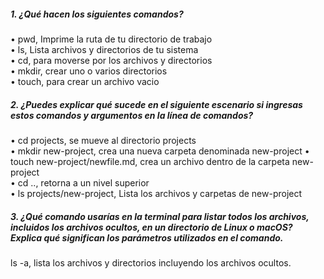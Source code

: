##### 1.	¿Qué hacen los siguientes comandos?

•	pwd, Imprime la ruta de tu directorio de trabajo  
•	ls, Lista archivos y directorios de tu sistema  
•	cd, para moverse por los archivos y directorios  
•	mkdir, crear uno o varios directorios  
•	touch, para crear un archivo vacio  

##### 2.	¿Puedes explicar qué sucede en el siguiente escenario si ingresas estos comandos y argumentos en la línea de comandos?

•	cd projects, se mueve al directorio projects   
•	mkdir new-project, crea una nueva carpeta denominada new-project
•	touch new-project/newfile.md, crea un archivo dentro de la carpeta new-project  
•	cd .., retorna a un nivel superior  
•	ls projects/new-project, Lista los archivos y carpetas de new-project  

##### 3.	¿Qué comando usarías en la terminal para listar todos los archivos, incluidos los archivos ocultos, en un directorio de Linux o macOS? Explica qué significan los parámetros utilizados en el comando.

ls -a, lista los archivos y directorios incluyendo los archivos ocultos. 
